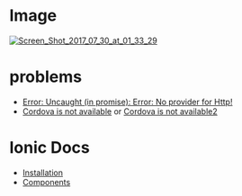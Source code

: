 # Image  

  <a href="https://ibb.co/mzHw9k"><img src="https://image.ibb.co/hcwCh5/Screen_Shot_2017_07_30_at_01_33_29.png" alt="Screen_Shot_2017_07_30_at_01_33_29" border="0"></a>    
           
    
    
# problems  
 * [Error: Uncaught (in promise): Error: No provider for Http!](https://forum.ionicframework.com/t/no-provider-for-http-error-in-ionic/85762/2)    
 * [Cordova is not available](https://github.com/ionic-team/ionic-native) or [Cordova is not available2](https://forum.ionicframework.com/t/debugging-startup-non-native-just-in-browser/50407/11)   
    
    
# Ionic Docs  
 * [Installation](http://ionicframework.com/docs/intro/installation/)  
 * [Components](https://ionicframework.com/docs/components/#buttons)  

